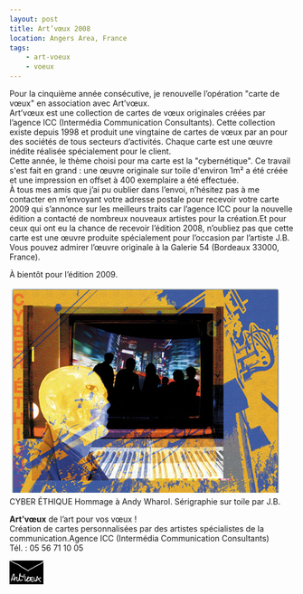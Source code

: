 ```yaml
---
layout: post
title: Art’vœux 2008
location: Angers Area, France
tags:
    - art-voeux
    - voeux
---
```


Pour la cinquième année consécutive, je renouvelle l’opération "carte de vœux" en association avec Art’vœux.  
Art’vœux est une collection de cartes de vœux originales créées par l’agence ICC (Intermédia Communication Consultants). Cette collection existe depuis 1998 et produit une vingtaine de cartes de vœux par an pour des sociétés de tous secteurs d’activités. Chaque carte est une œuvre inédite réalisée spécialement pour le client.  
Cette année, le thème choisi pour ma carte est la "cybernétique". Ce travail s'est fait en grand : une œuvre originale sur toile d'environ 1m² a été créée et une impression en offset à 400 exemplaire a été effectuée.  
À tous mes amis que j’ai pu oublier dans l’envoi, n’hésitez pas à me contacter en m’envoyant votre adresse postale pour recevoir votre carte 2009 qui s’annonce sur les meilleurs traits car l’agence ICC pour la nouvelle édition a contacté de nombreux nouveaux artistes pour la création.Et pour ceux qui ont eu la chance de recevoir l’édition 2008, n’oubliez pas que cette carte est une œuvre produite spécialement pour l’occasion par l’artiste J.B. Vous pouvez admirer l’œuvre originale à la Galerie 54 (Bordeaux 33000, France).  


À bientôt pour l’édition 2009.  
  


<img src="/assets/images/blog/ArtVoeux/ArtVoeuxRemiii2008.jpg" alt="" />  
CYBER ÉTHIQUE  
Hommage à Andy Wharol.  
Sérigraphie sur toile par J.B.  
  


**Art’vœux** de l’art pour vos vœux !  
Création de cartes personnalisées par des artistes spécialistes de la communication.Agence ICC (Intermédia Communication Consultants)  
Tél. : 05 56 71 10 05  


<img src="/assets/images/blog/Logos/LogoArtVoeux_1.png" alt="" />

